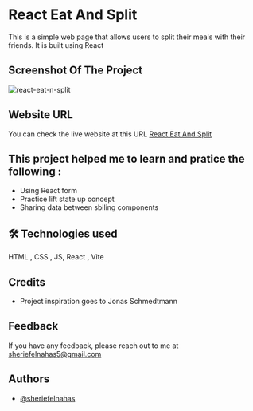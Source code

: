 # React Eat And Split

This is a simple web page that allows users to split their meals with their friends. It is built using React

## Screenshot Of The Project

![react-eat-n-split](https://github.com/SheriefElnahas/react-small-projects/assets/47671429/2b1e75b3-d03c-4e6f-a140-f1db2540b299)

## Website URL

You can check the live website at this URL [React Eat And Split](https://sherief-elnahas-react-eat-n-split.netlify.app/)

## This project helped me to learn and pratice the following :

- Using React form
- Practice lift state up concept
- Sharing data between sbiling components

## 🛠 Technologies used

HTML , CSS , JS, React , Vite

## Credits

- Project inspiration goes to Jonas Schmedtmann

## Feedback

If you have any feedback, please reach out to me at sheriefelnahas5@gmail.com

## Authors

- [@sheriefelnahas](https://github.com/SheriefElnahas)
